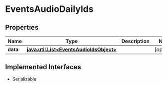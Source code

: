 

# EventsAudioDailyIds


## Properties

Name | Type | Description | Notes
------------ | ------------- | ------------- | -------------
**data** | [**java.util.List&lt;EventsAudioIdsObject&gt;**](EventsAudioIdsObject.md) |  |  [optional]


## Implemented Interfaces

* Serializable


